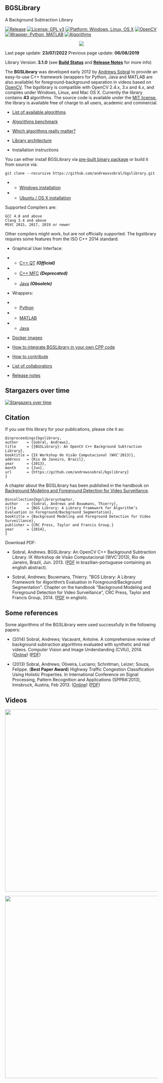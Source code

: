 ## BGSLibrary
A Background Subtraction Library

[![Release](https://img.shields.io/badge/Release-3.1.0-blue.svg)](https://github.com/andrewssobral/bgslibrary/wiki/Build-status) [![License: GPL v3](https://img.shields.io/badge/License-MIT-blue.svg)](http://www.gnu.org/licenses/gpl-3.0) [![Platform: Windows, Linux, OS X](https://img.shields.io/badge/Platform-Windows%2C%20Linux%2C%20OS%20X-blue.svg)](https://github.com/andrewssobral/bgslibrary/wiki/Build-status) [![OpenCV](https://img.shields.io/badge/OpenCV-2.4.x%2C%203.x%2C%204.x-blue.svg)](https://github.com/andrewssobral/bgslibrary/wiki/Build-status) [![Wrapper: Python, MATLAB](https://img.shields.io/badge/Wrapper-Java%2C%20Python%2C%20MATLAB-orange.svg)](https://github.com/andrewssobral/bgslibrary/wiki/Build-status) [![Algorithms](https://img.shields.io/badge/Algorithms-43-red.svg)](https://github.com/andrewssobral/bgslibrary/wiki/List-of-available-algorithms)

<p align="center">
<a href="https://youtu.be/_UbERwuQ0OU" target="_blank">
<img src="https://raw.githubusercontent.com/andrewssobral/bgslibrary/master/docs/images/bgs_giphy2.gif" border="0" />
</a>
</p>

Last page update: **23/07/2022** Previous page update: **06/08/2019**

Library Version: **3.1.0** (see **[Build Status](https://github.com/andrewssobral/bgslibrary/wiki/Build-status)** and **[Release Notes](https://github.com/andrewssobral/bgslibrary/wiki/Release-notes)** for more info)

The **BGSLibrary** was developed early 2012 by [Andrews Sobral](http://andrewssobral.wixsite.com/home) to provide an easy-to-use C++ framework (wrappers for Python, Java and MATLAB are also available) for foreground-background separation in videos based on [OpenCV](http://www.opencv.org/). The bgslibrary is compatible with OpenCV 2.4.x, 3.x and 4.x, and compiles under Windows, Linux, and Mac OS X. Currently the library contains **43** algorithms. The source code is available under the [MIT license](https://opensource.org/licenses/MIT), the library is available free of charge to all users, academic and commercial.

* [List of available algorithms](https://github.com/andrewssobral/bgslibrary/wiki/List-of-available-algorithms)
* [Algorithms benchmark](https://github.com/andrewssobral/bgslibrary/wiki/Algorithms-benchmark)
* [Which algorithms really matter?](https://github.com/andrewssobral/bgslibrary/wiki/Which-algorithms-really-matter%3F)
* [Library architecture](https://github.com/andrewssobral/bgslibrary/wiki/Library-architecture)

* Installation instructions

You can either install BGSLibrary via [pre-built binary package](https://github.com/andrewssobral/bgslibrary/releases) or build it from source via:

`git clone --recursive https://github.com/andrewssobral/bgslibrary.git`

* * [Windows installation](https://github.com/andrewssobral/bgslibrary/wiki/Installation-instructions---Windows)

* * [Ubuntu / OS X installation](https://github.com/andrewssobral/bgslibrary/wiki/Installation-instructions-Ubuntu-or-OSX)

Supported Compilers are:

    GCC 4.8 and above
    Clang 3.4 and above
    MSVC 2015, 2017, 2019 or newer

Other compilers might work, but are not officially supported.
The bgslibrary requires some features from the ISO C++ 2014 standard.

* Graphical User Interface:

*  * [C++ QT](https://github.com/andrewssobral/bgslibrary/wiki/Graphical-User-Interface:-QT) ***(Official)***
*  * [C++ MFC](https://github.com/andrewssobral/bgslibrary/wiki/Graphical-User-Interface:-MFC) ***(Deprecated)***
*  * [Java](https://github.com/andrewssobral/bgslibrary/wiki/Graphical-User-Interface:-Java) ***(Obsolete)***

* Wrappers:

*  * [Python](https://github.com/andrewssobral/bgslibrary/wiki/Wrapper:-Python)
*  * [MATLAB](https://github.com/andrewssobral/bgslibrary/wiki/Wrapper:-MATLAB)
*  * [Java](https://github.com/andrewssobral/bgslibrary/wiki/Wrapper:-Java)

* [Docker images](https://github.com/andrewssobral/bgslibrary/wiki/Docker-images)
* [How to integrate BGSLibrary in your own CPP code](https://github.com/andrewssobral/bgslibrary/wiki/How-to-integrate-BGSLibrary-in-your-own-CPP-code)
* [How to contribute](https://github.com/andrewssobral/bgslibrary/wiki/How-to-contribute)
* [List of collaborators](https://github.com/andrewssobral/bgslibrary/wiki/List-of-collaborators)
* [Release notes](https://github.com/andrewssobral/bgslibrary/wiki/Release-notes)


## Stargazers over time

[![Stargazers over time](https://starchart.cc/andrewssobral/bgslibrary.svg)](https://starchart.cc/andrewssobral/bgslibrary)


Citation
--------

If you use this library for your publications, please cite it as:
```
@inproceedings{bgslibrary,
author    = {Sobral, Andrews},
title     = {{BGSLibrary}: An OpenCV C++ Background Subtraction Library},
booktitle = {IX Workshop de Visão Computacional (WVC'2013)},
address   = {Rio de Janeiro, Brazil},
year      = {2013},
month     = {Jun},
url       = {https://github.com/andrewssobral/bgslibrary}
}
```
A chapter about the BGSLibrary has been published in the handbook on [Background Modeling and Foreground Detection for Video Surveillance](https://sites.google.com/site/backgroundmodeling/).
```
@incollection{bgslibrarychapter,
author    = {Sobral, Andrews and Bouwmans, Thierry},
title     = {BGS Library: A Library Framework for Algorithm’s Evaluation in Foreground/Background Segmentation},
booktitle = {Background Modeling and Foreground Detection for Video Surveillance},
publisher = {CRC Press, Taylor and Francis Group.}
year      = {2014},
}
```


Download PDF:
* Sobral, Andrews. BGSLibrary: An OpenCV C++ Background Subtraction Library. IX Workshop de Visão Computacional (WVC'2013), Rio de Janeiro, Brazil, Jun. 2013. ([PDF](http://www.researchgate.net/publication/257424214_BGSLibrary_An_OpenCV_C_Background_Subtraction_Library) in brazilian-portuguese containing an english abstract).

* Sobral, Andrews; Bouwmans, Thierry. "BGS Library: A Library Framework for Algorithm’s Evaluation in Foreground/Background Segmentation". Chapter on the handbook "Background Modeling and Foreground Detection for Video Surveillance", CRC Press, Taylor and Francis Group, 2014. ([PDF](http://www.researchgate.net/publication/257424214_BGSLibrary_An_OpenCV_C_Background_Subtraction_Library) in english).


Some references
---------------

Some algorithms of the BGSLibrary were used successfully in the following papers: 

* (2014) Sobral, Andrews; Vacavant, Antoine. A comprehensive review of background subtraction algorithms evaluated with synthetic and real videos. Computer Vision and Image Understanding (CVIU), 2014. ([Online](http://dx.doi.org/10.1016/j.cviu.2013.12.005)) ([PDF](http://www.researchgate.net/publication/259340906_A_comprehensive_review_of_background_subtraction_algorithms_evaluated_with_synthetic_and_real_videos))

* (2013) Sobral, Andrews; Oliveira, Luciano; Schnitman, Leizer; Souza, Felippe. (**Best Paper Award**) Highway Traffic Congestion Classification Using Holistic Properties. In International Conference on Signal Processing, Pattern Recognition and Applications (SPPRA'2013), Innsbruck, Austria, Feb 2013. ([Online](http://dx.doi.org/10.2316/P.2013.798-105)) ([PDF](http://www.researchgate.net/publication/233427564_HIGHWAY_TRAFFIC_CONGESTION_CLASSIFICATION_USING_HOLISTIC_PROPERTIES))


Videos
------

<p align="center">
<a href="https://www.youtube.com/watch?v=_UbERwuQ0OU" target="_blank">
<img src="https://raw.githubusercontent.com/andrewssobral/bgslibrary/master/docs/images/bgslibrary_qt_gui_video.png" width="600" border="0" />
</a>
</p>

<p align="center">
<a href="https://www.youtube.com/watch?v=Ccqa9KBO9_U" target="_blank">
<img src="https://raw.githubusercontent.com/andrewssobral/bgslibrary/master/docs/images/bgslibrary_youtube.png" width="600" border="0" />
</a>
</p>

